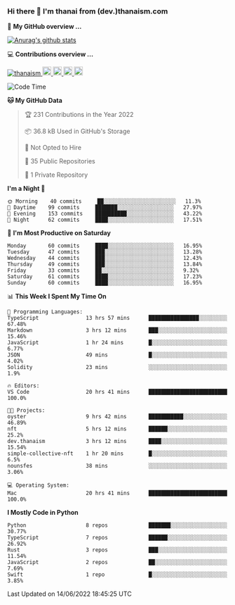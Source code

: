 ### Hi there 👋 I'm thanai from (dev.)thanaism.com

<!-- バッジ関連 -->
<!--
メイン：https://shields.io/category/social
GitHub view：https://github.com/antonkomarev/github-profile-views-counter
Qiita contributions：https://qiita.com/mikkame/items/f2c60d9caf8a8e38ec50
 -->

🍎 **My GitHub overview ...**

<!-- GitHubトロフィー -->
<!--
https://github.com/ryo-ma/github-profile-trophy
 -->

<!-- [![trophy](https://github-profile-trophy.vercel.app/?username=thanaism)](https://github.com/thanaism/thanaism) -->

<!-- GitHubステータス -->
<!--
https://github.com/anuraghazra/github-readme-stats
 -->

[![Anurag's github stats](https://github-readme-stats.vercel.app/api?username=thanaism&count_private=true&show_icons=true)](https://github.com/thanaism/thanaism)

<!-- [![ReadMe Card](https://github-readme-stats.vercel.app/api/pin/?username=thanaism&repo=thanaism)](https://github.com/thanaism/thanaism) -->

<!-- Skill icons -->
<!--
https://rahuldkjain.github.io/gh-profile-readme-generator/
 -->

💻 **Contributions overview ...**

<p align="left">

  <a href="https://github.com/thanaism/thanaism/">
    <img src="https://komarev.com/ghpvc/?username=thanaism" alt="thanaism" />
  </a>
  <a href="http://twitter.com/okinawa__noodle">
    <img height="20" src="https://img.shields.io/twitter/follow/okinawa__noodle?label=Twitter&logo=twitter&style=flat" />
  </a>
  <a href="https://github.com/thanaism">
    <img height="20" src="https://img.shields.io/github/followers/thanaism?label=follow&logo=github&style=flat" />
  </a>
  <!-- <a href="https://www.reddit.com/user/thanaism">
    <img height="20" src="https://img.shields.io/reddit/user-karma/combined/thanaism?label=Reddit&logo=reddit&style=flat" />
  </a>
  <a href="https://stackoverflow.com/users/5720201/thanaism">
    <img height="20" src="https://img.shields.io/stackexchange/stackoverflow/r/5720201?label=StackOverflow&logo=stack-overflow&style=flat" /> -->
  </a>
  <a href="http://qiita.com/thanai">
    <img height="20" src="https://qiita-badge.apiapi.app/s/thanai/posts.svg" />
  </a>
  <//qiita.com/thanai">
    <img height="20" src="https://qiita-badge.apiapi.app/s/thanai/contributions.svg" />
  </a>
</p>

<!--START_SECTION:waka-->
![Code Time](http://img.shields.io/badge/Code%20Time-0%20secs-blue)

**🐱 My GitHub Data** 

> 🏆 231 Contributions in the Year 2022
 > 
> 📦 36.8 kB Used in GitHub's Storage 
 > 
> 🚫 Not Opted to Hire
 > 
> 📜 35 Public Repositories 
 > 
> 🔑 1 Private Repository 
 > 
**I'm a Night 🦉** 

```text
🌞 Morning    40 commits     ██░░░░░░░░░░░░░░░░░░░░░░░   11.3% 
🌆 Daytime    99 commits     ███████░░░░░░░░░░░░░░░░░░   27.97% 
🌃 Evening    153 commits    ██████████░░░░░░░░░░░░░░░   43.22% 
🌙 Night      62 commits     ████░░░░░░░░░░░░░░░░░░░░░   17.51%

```
📅 **I'm Most Productive on Saturday** 

```text
Monday       60 commits     ████░░░░░░░░░░░░░░░░░░░░░   16.95% 
Tuesday      47 commits     ███░░░░░░░░░░░░░░░░░░░░░░   13.28% 
Wednesday    44 commits     ███░░░░░░░░░░░░░░░░░░░░░░   12.43% 
Thursday     49 commits     ███░░░░░░░░░░░░░░░░░░░░░░   13.84% 
Friday       33 commits     ██░░░░░░░░░░░░░░░░░░░░░░░   9.32% 
Saturday     61 commits     ████░░░░░░░░░░░░░░░░░░░░░   17.23% 
Sunday       60 commits     ████░░░░░░░░░░░░░░░░░░░░░   16.95%

```


📊 **This Week I Spent My Time On** 

```text
💬 Programming Languages: 
TypeScript               13 hrs 57 mins      ████████████████░░░░░░░░░   67.48% 
Markdown                 3 hrs 12 mins       ███░░░░░░░░░░░░░░░░░░░░░░   15.46% 
JavaScript               1 hr 24 mins        █░░░░░░░░░░░░░░░░░░░░░░░░   6.77% 
JSON                     49 mins             █░░░░░░░░░░░░░░░░░░░░░░░░   4.02% 
Solidity                 23 mins             ░░░░░░░░░░░░░░░░░░░░░░░░░   1.9%

🔥 Editors: 
VS Code                  20 hrs 41 mins      █████████████████████████   100.0%

🐱‍💻 Projects: 
oyster                   9 hrs 42 mins       ███████████░░░░░░░░░░░░░░   46.89% 
nft                      5 hrs 12 mins       ██████░░░░░░░░░░░░░░░░░░░   25.2% 
dev.thanaism             3 hrs 12 mins       ████░░░░░░░░░░░░░░░░░░░░░   15.54% 
simple-collective-nft    1 hr 20 mins        █░░░░░░░░░░░░░░░░░░░░░░░░   6.5% 
nounsfes                 38 mins             ░░░░░░░░░░░░░░░░░░░░░░░░░   3.06%

💻 Operating System: 
Mac                      20 hrs 41 mins      █████████████████████████   100.0%

```

**I Mostly Code in Python** 

```text
Python                   8 repos             ███████░░░░░░░░░░░░░░░░░░   30.77% 
TypeScript               7 repos             ██████░░░░░░░░░░░░░░░░░░░   26.92% 
Rust                     3 repos             ███░░░░░░░░░░░░░░░░░░░░░░   11.54% 
JavaScript               2 repos             ██░░░░░░░░░░░░░░░░░░░░░░░   7.69% 
Swift                    1 repo              █░░░░░░░░░░░░░░░░░░░░░░░░   3.85%

```



 Last Updated on 14/06/2022 18:45:25 UTC
<!--END_SECTION:waka-->
